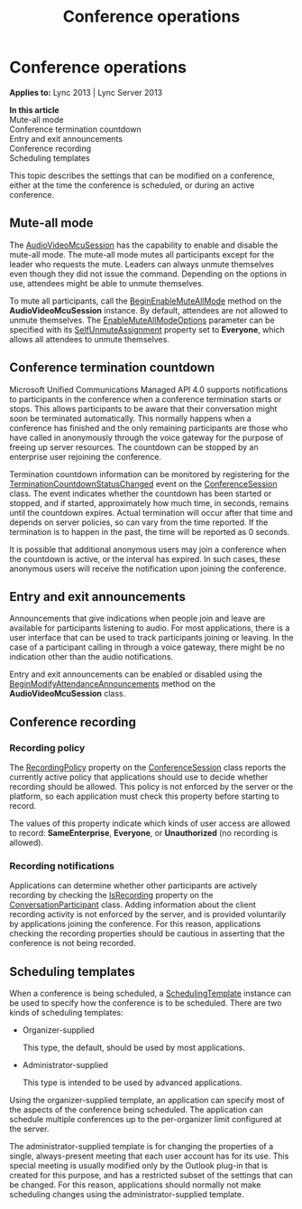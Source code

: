 ﻿---
title: Conference operations
TOCTitle: Conference operations
ms:assetid: 4c48fb22-4f9a-4784-894a-cdd7c12ff50e
ms:mtpsurl: https://msdn.microsoft.com/en-us/library/Dn465991(v=office.15)
ms:contentKeyID: 57102829
ms.date: 07/25/2014
mtps_version: v=office.15
---

# Conference operations


**Applies to:** Lync 2013 | Lync Server 2013

**In this article**  
Mute-all mode  
Conference termination countdown  
Entry and exit announcements  
Conference recording  
Scheduling templates  

This topic describes the settings that can be modified on a conference, either at the time the conference is scheduled, or during an active conference.

## Mute-all mode

The [AudioVideoMcuSession](https://msdn.microsoft.com/en-us/library/hh385298\(v=office.15\)) has the capability to enable and disable the mute-all mode. The mute-all mode mutes all participants except for the leader who requests the mute. Leaders can always unmute themselves even though they did not issue the command. Depending on the options in use, attendees might be able to unmute themselves.

To mute all participants, call the [BeginEnableMuteAllMode](https://msdn.microsoft.com/en-us/library/hh384702\(v=office.15\)) method on the **AudioVideoMcuSession** instance. By default, attendees are not allowed to unmute themselves. The [EnableMuteAllModeOptions](https://msdn.microsoft.com/en-us/library/hh382921\(v=office.15\)) parameter can be specified with its [SelfUnmuteAssignment](https://msdn.microsoft.com/en-us/library/hh382298\(v=office.15\)) property set to **Everyone**, which allows all attendees to unmute themselves.

## Conference termination countdown

Microsoft Unified Communications Managed API 4.0 supports notifications to participants in the conference when a conference termination starts or stops. This allows participants to be aware that their conversation might soon be terminated automatically. This normally happens when a conference has finished and the only remaining participants are those who have called in anonymously through the voice gateway for the purpose of freeing up server resources. The countdown can be stopped by an enterprise user rejoining the conference.

Termination countdown information can be monitored by registering for the [TerminationCountdownStatusChanged](https://msdn.microsoft.com/en-us/library/hh384066\(v=office.15\)) event on the [ConferenceSession](https://msdn.microsoft.com/en-us/library/hh349315\(v=office.15\)) class. The event indicates whether the countdown has been started or stopped, and if started, approximately how much time, in seconds, remains until the countdown expires. Actual termination will occur after that time and depends on server policies, so can vary from the time reported. If the termination is to happen in the past, the time will be reported as 0 seconds.

It is possible that additional anonymous users may join a conference when the countdown is active, or the interval has expired. In such cases, these anonymous users will receive the notification upon joining the conference.

## Entry and exit announcements

Announcements that give indications when people join and leave are available for participants listening to audio. For most applications, there is a user interface that can be used to track participants joining or leaving. In the case of a participant calling in through a voice gateway, there might be no indication other than the audio notifications.

Entry and exit announcements can be enabled or disabled using the [BeginModifyAttendanceAnnouncements](https://msdn.microsoft.com/en-us/library/hh366272\(v=office.15\)) method on the **AudioVideoMcuSession** class.

## Conference recording

### Recording policy

The [RecordingPolicy](https://msdn.microsoft.com/en-us/library/hh383156\(v=office.15\)) property on the [ConferenceSession](https://msdn.microsoft.com/en-us/library/hh349315\(v=office.15\)) class reports the currently active policy that applications should use to decide whether recording should be allowed. This policy is not enforced by the server or the platform, so each application must check this property before starting to record.

The values of this property indicate which kinds of user access are allowed to record: **SameEnterprise**, **Everyone**, or **Unauthorized** (no recording is allowed).

### Recording notifications

Applications can determine whether other participants are actively recording by checking the [IsRecording](https://msdn.microsoft.com/en-us/library/hh383146\(v=office.15\)) property on the [ConversationParticipant](https://msdn.microsoft.com/en-us/library/hh366199\(v=office.15\)) class. Adding information about the client recording activity is not enforced by the server, and is provided voluntarily by applications joining the conference. For this reason, applications checking the recording properties should be cautious in asserting that the conference is not being recorded.

## Scheduling templates

When a conference is being scheduled, a [SchedulingTemplate](https://msdn.microsoft.com/en-us/library/hh348859\(v=office.15\)) instance can be used to specify how the conference is to be scheduled. There are two kinds of scheduling templates:

  - Organizer-supplied
    
    This type, the default, should be used by most applications.

  - Administrator-supplied
    
    This type is intended to be used by advanced applications.

Using the organizer-supplied template, an application can specify most of the aspects of the conference being scheduled. The application can schedule multiple conferences up to the per-organizer limit configured at the server.

The administrator-supplied template is for changing the properties of a single, always-present meeting that each user account has for its use. This special meeting is usually modified only by the Outlook plug-in that is created for this purpose, and has a restricted subset of the settings that can be changed. For this reason, applications should normally not make scheduling changes using the administrator-supplied template.

